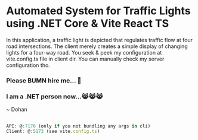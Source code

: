 # Automated System for Traffic Lights using .NET Core & Vite React TS
In this application, a traffic light is depicted that regulates traffic flow at four road intersections. The client merely creates a simple display of changing lights for a four-way road.
You seek & peek my configuration at vite.config.ts file in client dir. You can manually check my server configuration tho.

### Please BUMN hire me... 🤧
### I am a .NET person now...😹😹😹
~ Dohan

##
##
```js
API: @:7176 (only if you not bundling any args in cli)
Client: @:5173 (see vite.config.ts)
```
